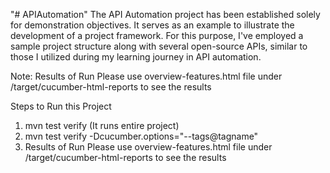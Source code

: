 "# APIAutomation" 
The API Automation project has been established solely for demonstration objectives. It serves as an example to illustrate the development of a project framework. For this purpose, I've employed a sample project structure along with several open-source APIs, similar to those I utilized during my learning journey in API automation.

Note: Results of Run Please use overview-features.html file under /target/cucumber-html-reports to see the results

Steps to Run this Project
1. mvn test verify (It runs entire project)
2. mvn test verify -Dcucumber.options="--tags@tagname"
3. Results of Run Please use overview-features.html file under /target/cucumber-html-reports to see the results










